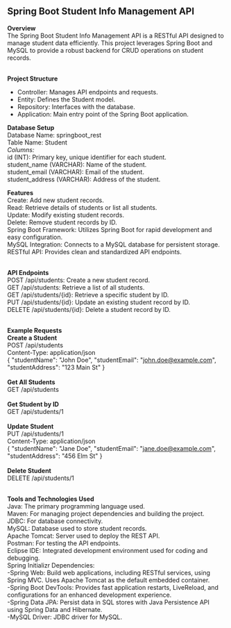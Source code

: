 ## Spring Boot Student Info Management API
**Overview**<br>
The Spring Boot Student Info Management API is a RESTful API designed to manage student data efficiently.
This project leverages Spring Boot and MySQL to provide a robust backend for CRUD operations on student records.<br><br>

**Project Structure**<br>
- Controller: Manages API endpoints and requests.<br>
- Entity: Defines the Student model.<br>
- Repository: Interfaces with the database.<br>
- Application: Main entry point of the Spring Boot application.<br>

**Database Setup**<br>
Database Name: springboot_rest<br>
Table Name: Student<br>
*Columns:*<br>
id (INT): Primary key, unique identifier for each student.<br>
student_name (VARCHAR): Name of the student.<br>
student_email (VARCHAR): Email of the student.<br>
student_address (VARCHAR): Address of the student.<br>

**Features**<br>
Create: Add new student records.<br>
Read: Retrieve details of students or list all students.<br>
Update: Modify existing student records.<br>
Delete: Remove student records by ID.<br>
Spring Boot Framework: Utilizes Spring Boot for rapid development and easy configuration.<br>
MySQL Integration: Connects to a MySQL database for persistent storage.<br>
RESTful API: Provides clean and standardized API endpoints.<br><br>

**API Endpoints**<br>
POST /api/students: Create a new student record.<br>
GET /api/students: Retrieve a list of all students.<br>
GET /api/students/{id}: Retrieve a specific student by ID.<br>
PUT /api/students/{id}: Update an existing student record by ID.<br>
DELETE /api/students/{id}: Delete a student record by ID.<br><br>

**Example Requests**<br>
**Create a Student**<br>
POST /api/students<br>
Content-Type: application/json<br>
{
  "studentName": "John Doe",
  "studentEmail": "john.doe@example.com",
  "studentAddress": "123 Main St"
}
<br><br>
**Get All Students**<br>
GET /api/students
<br><br>
**Get Student by ID**<br>
GET /api/students/1
<br><br>
**Update Student**<br>
PUT /api/students/1 <br>
Content-Type: application/json<br>
{ "studentName": "Jane Doe", "studentEmail": "jane.doe@example.com", "studentAddress": "456 Elm St" }
<br><br>
**Delete Student**<br>
DELETE /api/students/1 <br><br>

**Tools and Technologies Used**<br>
Java: The primary programming language used.<br>
Maven: For managing project dependencies and building the project.<br>
JDBC: For database connectivity.<br>
MySQL: Database used to store student records.<br>
Apache Tomcat: Server used to deploy the REST API.<br>
Postman: For testing the API endpoints.<br>
Eclipse IDE: Integrated development environment used for coding and debugging.<br>
Spring Initializr Dependencies:<br>
-Spring Web: Build web applications, including RESTful services, using Spring MVC. Uses Apache Tomcat as the default embedded container.<br>
-Spring Boot DevTools: Provides fast application restarts, LiveReload, and configurations for an enhanced development experience.<br>
-Spring Data JPA: Persist data in SQL stores with Java Persistence API using Spring Data and Hibernate.<br>
-MySQL Driver: JDBC driver for MySQL.<br>
